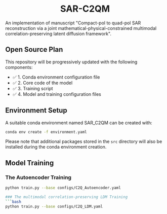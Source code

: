 <div align="center">

# SAR-C2QM

</div>

An implementation of manuscript "Compact-pol to quad-pol SAR reconstruction via a joint mathematical-physical-constrained multimodal correlation-preserving latent diffusion framework".

## Open Source Plan

This repository will be progressively updated with the following components:

- ✅ 1. Conda environment configuration file
- ✅ 2. Core code of the model
- ✅ 3. Training script
- ✅ 4. Model and training configuration files

## Environment Setup

A suitable conda environment named SAR_C2QM can be created with:

```bash
conda env create -f environment.yaml
`````

Please note that additional packages stored in the `src` directory will also be installed during the conda environment creation.

## Model Training

### The Autoencoder Training
```bash
python train.py --base configs/C2Q_Autoencoder.yaml

### The multimodal correlation-preserving LDM Training
```bash
python train.py --base configs/C2Q_LDM.yaml
